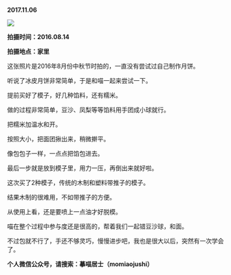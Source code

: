 
          
            
**2017.11.06**



![](//upload-images.jianshu.io/upload_images/51001-a0178995eeadb98d.jpg)




**拍摄时间：2016.08.14**

**拍摄地点：家里**

这张照片是2016年8月份中秋节时拍的，一直没有尝试过自己制作月饼。

听说了冰皮月饼非常简单，于是和喵一起来尝试一下。

提前买好了模子，好几种馅料，还有糯米。

做的过程非常简单，豆沙、凤梨等等馅料用手团成小球就行。

把糯米加温水和开。

按照大小，把面团揪出来，稍微擀平。

像包包子一样，一点点把馅包进去。

最后一步就是放到模子里，用力一压，再倒出来就好啦。

这次买了2种模子，传统的木制和塑料带推子的模子。

结果木制的很难用，不如带推子的方便。

从使用上看，还是要喷上一点油才好脱模。

喵在整个过程中参与度还是很高的，帮着我们一起错豆沙球，和面。

不过包就不行了，手还不够灵巧，慢慢进步吧，我也是很大以后，突然有一次学会了。


**个人微信公众号，请搜索：摹喵居士（momiaojushi）**

          
        